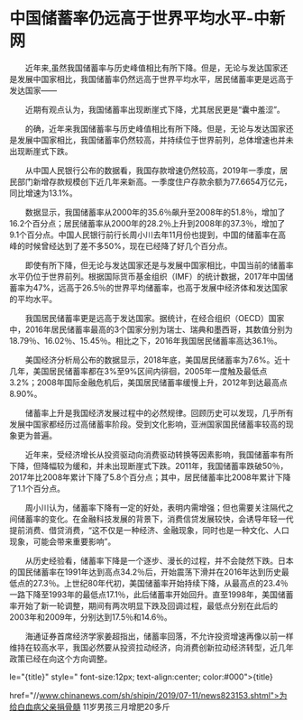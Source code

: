 # 中国储蓄率仍远高于世界平均水平-中新网

　　近年来,虽然我国储蓄率与历史峰值相比有所下降。但是，无论与发达国家还是发展中国家相比，我国储蓄率仍然远高于世界平均水平，居民储蓄率更是远高于发达国家——

　　近期有观点认为，我国储蓄率出现断崖式下降，尤其居民更是“囊中羞涩”。

　　的确，近年来我国储蓄率与历史峰值相比有所下降。但是，无论与发达国家还是发展中国家相比，我国储蓄率仍然较高，并持续位于世界前列，总体增速也并未出现断崖式下跌。

　　从中国人民银行公布的数据看，我国存款增速仍然较高，2019年一季度，居民部门新增存款规模创下近几年来新高。一季度住户存款余额为77.6654万亿元，同比增速为13.1%。

　　数据显示，我国储蓄率从2000年的35.6％飙升至2008年的51.8％，增加了16.2个百分点；居民储蓄率从2000年的28.2％上升到2008年的37.3％，增加了9.1个百分点。中国人民银行前行长周小川去年11月份也提到，中国的储蓄率在高峰的时候曾经达到了差不多50%，现在已经降了好几个百分点。

　　即使有所下降，但无论与发达国家还是与发展中国家相比，中国当前的储蓄率水平仍位于世界前列。根据国际货币基金组织（IMF）的统计数据，2017年中国储蓄率为47%，远高于26.5％的世界平均储蓄率，也高于发展中经济体和发达国家的平均水平。

　　我国居民储蓄率更是远高于发达国家。据统计，在经合组织（OECD）国家中，2016年居民储蓄率最高的3个国家分别为瑞士、瑞典和墨西哥，其数值分别为18.79％、16.02％、15.45％。相比之下，2016年我国居民储蓄率高达36.1％。

　　美国经济分析局公布的数据显示，2018年底，美国居民储蓄率为7.6%。近十几年，美国居民储蓄率都在3%至9%区间内徘徊，2005年一度触及最低点3.2%；2008年国际金融危机后，美国居民储蓄率缓慢上升，2012年到达最高点8.90%。

　　储蓄率上升是我国经济发展过程中的必然规律。回顾历史可以发现，几乎所有发展中国家都经历过高储蓄率阶段。受到文化影响，亚洲国家国民储蓄率较高的现象更为普遍。

　　近年来，受经济增长从投资驱动向消费驱动转换等因素影响，我国储蓄率有所下降，但降幅较为缓和，并未出现断崖式下跌。2011年，我国储蓄率跌破50％，2017年比2008年累计下降了5.8个百分点；其中，居民储蓄率比2008年累计下降了1.1个百分点。

　　周小川认为，储蓄率下降有一定的好处，表明内需增强；但也需要关注隔代之间储蓄率的变化。在金融科技发展的背景下，消费信贷发展较快，会诱导年轻一代提前消费、借贷消费，“这不仅是一种经济、金融现象，同时也是一种文化、人口现象，可能会带来重要影响”。

　　从历史经验看，储蓄率下降是一个逐步、漫长的过程，并不会陡然下跌。日本的国民储蓄率在1991年达到高点34.2％后，开始震荡下滑并在2016年达到历史最低点的27.3％。上世纪80年代初，美国储蓄率开始持续下降，从最高点的23.4％一路下降至1993年的最低点17.1％，此后储蓄率开始回升。直至1998年，美国储蓄率开始了新一轮调整，期间有两次明显下跌及回调过程，最低点分别在此后的2003年和2009年，分别达到17.5％和14.6％。

　　海通证券首席经济学家姜超指出，储蓄率回落，不允许投资增速再像以前一样维持在较高水平，我国必然要从投资拉动经济，向消费创新拉动经济转型，近几年政策已经在向这个方向调整。

le="{title}" style=" font-size:12px; text-align:center; color:#000">{title}

href="//www.chinanews.com/sh/shipin/2019/07-11/news823153.shtml">为给白血病父亲捐骨髓 11岁男孩三月增肥20多斤
